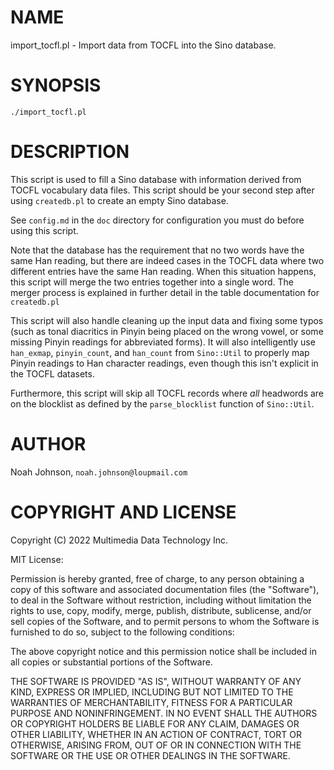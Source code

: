 # NAME

import\_tocfl.pl - Import data from TOCFL into the Sino database.

# SYNOPSIS

    ./import_tocfl.pl

# DESCRIPTION

This script is used to fill a Sino database with information derived
from TOCFL vocabulary data files.  This script should be your second
step after using `createdb.pl` to create an empty Sino database.

See `config.md` in the `doc` directory for configuration you must do
before using this script.

Note that the database has the requirement that no two words have the
same Han reading, but there are indeed cases in the TOCFL data where two
different entries have the same Han reading.  When this situation
happens, this script will merge the two entries together into a single
word.  The merger process is explained in further detail in the table
documentation for `createdb.pl`

This script will also handle cleaning up the input data and fixing some
typos (such as tonal diacritics in Pinyin being placed on the wrong
vowel, or some missing Pinyin readings for abbreviated forms).  It will
also intelligently use `han_exmap`, `pinyin_count`, and `han_count`
from `Sino::Util` to properly map Pinyin readings to Han character
readings, even though this isn't explicit in the TOCFL datasets.

Furthermore, this script will skip all TOCFL records where _all_
headwords are on the blocklist as defined by the `parse_blocklist`
function of `Sino::Util`.

# AUTHOR

Noah Johnson, `noah.johnson@loupmail.com`

# COPYRIGHT AND LICENSE

Copyright (C) 2022 Multimedia Data Technology Inc.

MIT License:

Permission is hereby granted, free of charge, to any person obtaining a
copy of this software and associated documentation files
(the "Software"), to deal in the Software without restriction, including
without limitation the rights to use, copy, modify, merge, publish,
distribute, sublicense, and/or sell copies of the Software, and to
permit persons to whom the Software is furnished to do so, subject to
the following conditions:

The above copyright notice and this permission notice shall be included
in all copies or substantial portions of the Software.

THE SOFTWARE IS PROVIDED "AS IS", WITHOUT WARRANTY OF ANY KIND, EXPRESS
OR IMPLIED, INCLUDING BUT NOT LIMITED TO THE WARRANTIES OF
MERCHANTABILITY, FITNESS FOR A PARTICULAR PURPOSE AND NONINFRINGEMENT.
IN NO EVENT SHALL THE AUTHORS OR COPYRIGHT HOLDERS BE LIABLE FOR ANY
CLAIM, DAMAGES OR OTHER LIABILITY, WHETHER IN AN ACTION OF CONTRACT,
TORT OR OTHERWISE, ARISING FROM, OUT OF OR IN CONNECTION WITH THE
SOFTWARE OR THE USE OR OTHER DEALINGS IN THE SOFTWARE.
